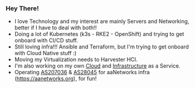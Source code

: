 ### Hey There!

- I love Technology and my interest are mainly Servers and Networking, better if I have to deal with both!!
- Doing a lot of Kubernetes (k3s - RKE2 - OpenShift) and trying to get onboard with CI/CD stuff.
- Still loving infra!!! Ansible and Terraform, but I'm trying to get onboard with Cloud Native stuff  :)
- Moving my Virtualization needs to Harvester HCI.
- I'm also working on my own [Cloud](https://github.com/aanetworks/aanetworks-cloud) and [Infrastructure](https://github.com/aanetworks/aanetworks-infra) as a Service.
- Operating [AS207036](https://bgp.he.net/AS207036) & [AS28045](https://bgp.he.net/AS28045) for aaNetworks infra (https://aanetworks.org), for fun!
